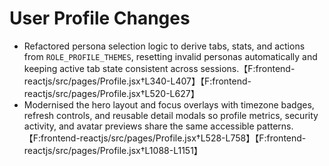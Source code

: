 # User Profile Changes

- Refactored persona selection logic to derive tabs, stats, and actions from `ROLE_PROFILE_THEMES`, resetting invalid personas automatically and keeping active tab state consistent across sessions.【F:frontend-reactjs/src/pages/Profile.jsx†L340-L407】【F:frontend-reactjs/src/pages/Profile.jsx†L520-L627】
- Modernised the hero layout and focus overlays with timezone badges, refresh controls, and reusable detail modals so profile metrics, security activity, and avatar previews share the same accessible patterns.【F:frontend-reactjs/src/pages/Profile.jsx†L528-L758】【F:frontend-reactjs/src/pages/Profile.jsx†L1088-L1151】
